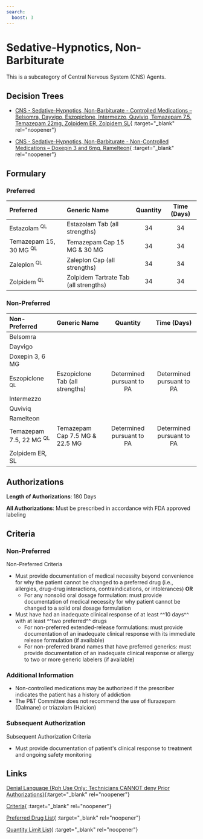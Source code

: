 ```yaml
---
search:
  boost: 3
---
```


# Sedative-Hypnotics, Non-Barbiturate

This is a subcategory of Central Nervous System (CNS) Agents.

## Decision Trees

- [CNS - Sedative-Hypnotics, Non-Barbiturate - Controlled Medications – Belsomra, Dayvigo, Eszopiclone, Intermezzo, Quviviq, Temazepam 7.5, Temazepam 22mg, Zolpidem ER, Zolpidem SL](https://forms.office.com/Pages/ResponsePage.aspx?id=nPhjxpvvj0G9PUHkbAzgaN9UYz8EqmlIs3_TYn4TbXBUMlpFWDc3MDExSjg2S1hUOUY4TU5LNjRHNiQlQCN0PWcu){ :target="_blank" rel="noopener"}

- [CNS - Sedative-Hypnotics, Non-Barbiturate - Non-Controlled Medications – Doxepin 3 and 6mg, Ramelteon](https://forms.office.com/Pages/ResponsePage.aspx?id=nPhjxpvvj0G9PUHkbAzgaN9UYz8EqmlIs3_TYn4TbXBURTBUS0tFOUZGUlpYTkpJMVNGS09RR0YyTSQlQCN0PWcu){ :target="_blank" rel="noopener"}

## Formulary

### Preferred

| Preferred                         | Generic Name                          | Quantity | Time (Days) |
|:----------------------------------|:--------------------------------------|:--------:|:-----------:|
| Estazolam <sup>QL</sup>           | Estazolam Tab (all strengths)         |    34    |     34      |
| Temazepam 15, 30 MG <sup>QL</sup> | Temazepam Cap 15 MG & 30 MG           |    34    |     34      |
| Zaleplon <sup>QL</sup>            | Zaleplon Cap (all strengths)          |    34    |     34      |
| Zolpidem <sup>QL</sup>            | Zolpidem Tartrate Tab (all strengths) |    34    |     34      |

### Non-Preferred

| Non-Preferred                      | Generic Name                    |         Quantity          |        Time (Days)        |
|:-----------------------------------|:--------------------------------|:-------------------------:|:-------------------------:|
| Belsomra                           |                                 |                           |                           |
| Dayvigo                            |                                 |                           |                           |
| Doxepin 3, 6 MG                    |                                 |                           |                           |
| Eszopiclone <sup>QL</sup>          | Eszopiclone Tab (all strengths) | Determined pursuant to PA | Determined pursuant to PA |
| Intermezzo                         |                                 |                           |                           |
| Quviviq                            |                                 |                           |                           |
| Ramelteon                          |                                 |                           |                           |
| Temazepam 7.5, 22 MG <sup>QL</sup> | Temazepam Cap 7.5 MG & 22.5 MG  | Determined pursuant to PA | Determined pursuant to PA |
| Zolpidem ER, SL                    |                                 |                           |                           |

## Authorizations

**Length of Authorizations**: 180 Days

**All Authorizations**: Must be prescribed in accordance with FDA approved labeling

## Criteria

### Non-Preferred

Non-Preferred Criteria

- Must provide documentation of medical necessity beyond convenience for why the patient cannot be changed to a preferred drug (i.e., allergies, drug-drug interactions, contraindications, or intolerances) **OR**
    - For any nonsolid oral dosage formulation: must provide documentation of medical necessity for why patient cannot be changed to a solid oral dosage formulation
- Must have had an inadequate clinical response of at least ^^10 days^^ with at least ^^two preferred^^ drugs
    - For non-preferred extended-release formulations: must provide documentation of an inadequate clinical response with its immediate release formulation (if available)
    - For non-preferred brand names that have preferred generics: must provide documentation of an inadequate clinical response or allergy to two or more generic labelers (if available)

### Additional Information

- Non-controlled medications may be authorized if the prescriber indicates the patient has a history of addiction
- The P&T Committee does not recommend the use of flurazepam (Dalmane) or triazolam (Halcion)

### Subsequent Authorization

Subsequent Authorization Criteria

- Must provide documentation of patient's clinical response to treatment and ongoing safety monitoring

## Links

[Denial Language (Rph Use Only: Technicians CANNOT deny Prior Authorizations)](https://mygainwell-my.sharepoint.com.mcas.ms/:w:/r/personal/rachel_carpenter_gainwelltechnologies_com/_layouts/15/Doc.aspx?sourcedoc=%7BCD777F63-7F18-4713-8D6A-B043BEE631F5%7D&file=Denial%20Language%20Updated%2009112023.docx&action=embedview&mobileredirect=true&wdStartOn=41&cid=f4472ece-6d4f-4694-b0c5-c150a2f53fea){:target="_blank" rel="noopener"} 

[Criteria](https://spbm.medicaid.ohio.gov/SPDocumentLibrary/DocumentLibrary/UPDL/UPDL%20criteria%20effective%2001.01.2024.pdf#page=48){ :target="_blank" rel="noopener"} 

[Preferred Drug List](https://spbm.medicaid.ohio.gov/SPDocumentLibrary/DocumentLibrary/UPDL/UPDL%20effective%2001.01.2024.pdf#page=18){ :target="_blank" rel="noopener"} 

[Quantity Limit List](https://spbm.medicaid.ohio.gov/SPDocumentLibrary/DocumentLibrary/UPDL/Quantity%20Limits.pdf){ :target="_blank" rel="noopener"}
